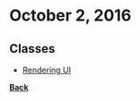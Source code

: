 # October 2, 2016

## Classes

- [Rendering UI](http://courses.reactjsprogram.com/courses/reactjsfundamentals/lectures/760510)


[__Back__](../README.md)
